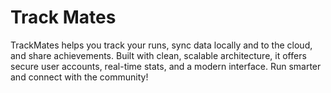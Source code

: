# Track Mates
TrackMates helps you track your runs, sync data locally and to the cloud, and share achievements. Built with clean, scalable architecture, it offers secure user accounts, real-time stats, and a modern interface. Run smarter and connect with the community!
